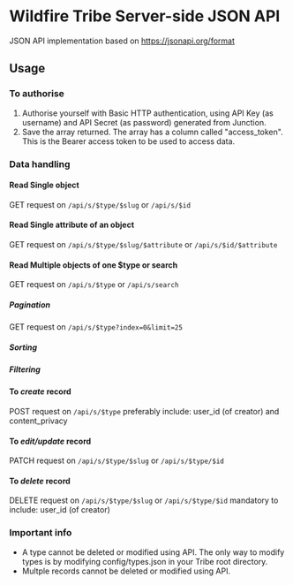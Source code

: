 # Wildfire Tribe Server-side JSON API
JSON API implementation based on https://jsonapi.org/format

## Usage

### To authorise
1. Authorise yourself with Basic HTTP authentication, using API Key (as username) and API Secret (as password) generated from Junction.
2. Save the array returned. The array has a column called "access_token". This is the Bearer access token to be used to access data.

### Data handling

#### Read Single object
GET request on `/api/s/$type/$slug` or `/api/s/$id`

#### Read Single attribute of an object
GET request on `/api/s/$type/$slug/$attribute` or `/api/s/$id/$attribute`

#### Read Multiple objects of one $type or search
GET request on `/api/s/$type` or `/api/s/search`

##### Pagination
GET request on `/api/s/$type?index=0&limit=25`

##### Sorting

##### Filtering

#### To _create_ record
POST request on `/api/s/$type`
preferably include: user_id (of creator) and content_privacy

#### To _edit/update_ record
PATCH request on `/api/s/$type/$slug` or `/api/s/$type/$id`

#### To _delete_ record
DELETE request on `/api/s/$type/$slug` or `/api/s/$type/$id`
mandatory to include: user_id (of creator)

### Important info
- A type cannot be deleted or modified using API. The only way to modify types is by modifying config/types.json in your Tribe root directory.
- Multple records cannot be deleted or modified using API.
